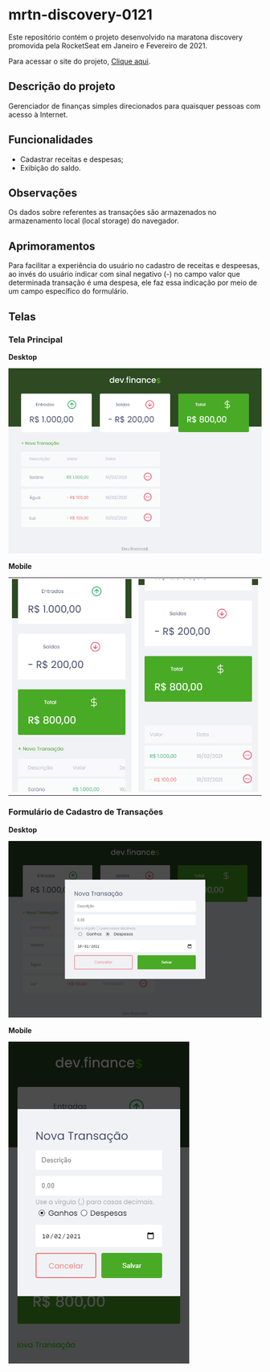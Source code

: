 # mrtn-discovery-0121

Este repositório contém o projeto desenvolvido na maratona discovery promovida pela RocketSeat em Janeiro e Fevereiro de 2021.

Para acessar o site do projeto, <a href="https://fbnnd1.github.io/maratona-discovery-0121">Clique aqui</a>.

## Descrição do projeto

Gerenciador de finanças simples direcionados para quaisquer pessoas com acesso à Internet.

## Funcionalidades

* Cadastrar receitas e despesas;
* Exibição do saldo.

## Observações

Os dados sobre referentes as transações são armazenados no armazenamento local (local storage) do navegador.

## Aprimoramentos

Para facilitar a experiência do usuário no cadastro de receitas e despeesas, ao invés do usuário indicar com sinal negativo (-) no campo valor que determinada transação é uma despesa, ele faz essa indicação por meio de um campo específico do formulário.

## Telas

### **Tela Principal**

**Desktop**

![Tela Principal](/_docs/Tela1A.png)

**Mobile**

<table>
<tr>
<td><img src="./_docs/Tela1B.png" alt="Tela Principal"></td>
<td><img src="./_docs/Tela1C.png" alt="Tela Principal"></td>
</tr>
</table>

### **Formulário de Cadastro de Transações**

**Desktop**

![Tela de cadastro de transações](/_docs/TelaForm1B.png)

**Mobile**

![Tela de cadastro de transações](/_docs/TelaForm1A.png)